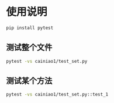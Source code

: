 # 使用说明
``` bash
pip install pytest
```

## 测试整个文件

``` bash
pytest -vs cainiao1/test_set.py
```

## 测试某个方法
``` bash
pytest -vs cainiao1/test_set.py::test_1
```
